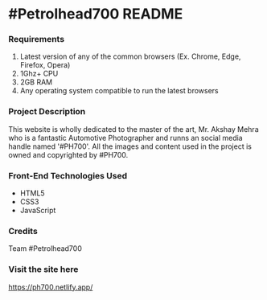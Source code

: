 # #Petrolhead700 README

### Requirements
1. Latest version of any of the common browsers (Ex. Chrome, Edge, Firefox, Opera)
2. 1Ghz+ CPU
3. 2GB RAM
4. Any operating system compatible to run the latest browsers

### Project Description
This website is wholly dedicated to the master of the art, Mr. Akshay Mehra who is a fantastic Automotive Photographer and runns an social media handle named '#PH700'. All the images and content used in the project is owned and copyrighted by #PH700.

### Front-End Technologies Used
* HTML5
* CSS3
* JavaScript
                  
 ### Credits
Team #Petrolhead700

### Visit the site here
https://ph700.netlify.app/
